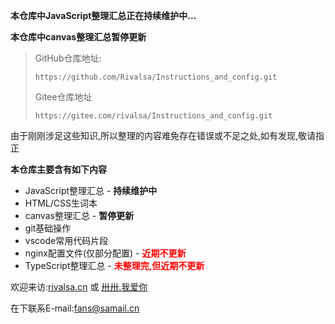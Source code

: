 **本仓库中JavaScript整理汇总正在持续维护中...**

**本仓库中canvas整理汇总暂停更新**

> GitHub仓库地址:
>
> ```url
> https://github.com/Rivalsa/Instructions_and_config.git
> ```
>
> Gitee仓库地址
>
> ```url
> https://gitee.com/rivalsa/Instructions_and_config.git
> ```

由于刚刚涉足这些知识,所以整理的内容难免存在错误或不足之处,如有发现,敬请指正

**本仓库主要含有如下内容**

- JavaScript整理汇总 - **持续维护中**
- HTML/CSS生词本
- canvas整理汇总 - **暂停更新**
- git基础操作
- vscode常用代码片段
- nginx配置文件(仅部分配置) - <span style="color:red;font-weight:600">近期不更新</span>
- TypeScript整理汇总 - <span style="color:red;font-weight:600">未整理完,但近期不更新</span>

欢迎来访:[rivalsa.cn](https://rivalsa.cn) 或 [卅卅.我爱你](https://卅卅.我爱你)

在下联系E-mail:fans@samail.cn

